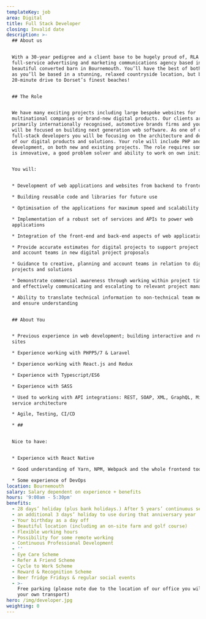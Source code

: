```yaml
---
templateKey: job
area: Digital
title: Full Stack Developer
closing: Invalid date
description: >-
  ## About us


  With a 30-year pedigree and a client base to be hugely proud of, RLA is a
  full-service advertising and marketing communications agency based in a
  beautiful converted barn in Bournemouth. You’ll have the best of both worlds
  as you’ll be based in a stunning, relaxed countryside location, but be just a
  20-minute drive to Dorset’s finest beaches!


  ## The Role


  We have many exciting projects including large bespoke websites for
  multinational companies or brand-new digital products. Our clients are
  primarily internationally recognised, automotive brands firms and your role
  will be focused on building next generation web software. As one of our
  full-stack developers you will be focusing on the architecture and development
  of our digital products and solutions. Your role will include PHP and React
  development, on both new and existing projects. The role requires someone who
  is innovative, a good problem solver and ability to work on own initiative.


  You will:


  * Development of web applications and websites from backend to frontend 

  * Building reusable code and libraries for future use

  * Optimisation of the applications for maximum speed and scalability

  * Implementation of a robust set of services and APIs to power web
  applications

  * Integration of the front-end and back-end aspects of web applications

  * Provide accurate estimates for digital projects to support project managers
  and account teams in new digital project proposals

  * Guidance to creative, planning and account teams in relation to digital
  projects and solutions

  * Demonstrate commercial awareness through working within project timelines,
  and effectively communicating and escalating to relevant project manager

  * Ability to translate technical information to non-technical team members,
  and ensure understanding


  ## About You


  * Previous experience in web development; building interactive and responsive
  sites

  * Experience working with PHPP5/7 & Laravel 

  * Experience working with React.js and Redux

  * Experience with Typescript/ES6

  * Experience with SASS

  * Used to working with API integrations: REST, SOAP, XML, GraphQL, Micro
  service architecture

  * Agile, Testing, CI/CD

  * ## 


  Nice to have:


  * Experience with React Native

  * Good understanding of Yarn, NPM, Webpack and the whole frontend toolchain

  * Some experience of DevOps
location: Bournemouth
salary: Salary dependent on experience + benefits
hours: '9:00am - 5:30pm'
benefits:
  - 28 days’ holiday (plus bank holidays.) After 5 years’ continuous service
  - an additional 3 days’ holiday to use during that anniversary year
  - Your birthday as a day off
  - Beautiful location (including an on-site farm and golf course)
  - Flexible working hours
  - Possibility for some remote working
  - Continuous Professional Development
  - ''
  - Eye Care Scheme
  - Refer A Friend Scheme
  - Cycle to Work Scheme
  - Reward & Recognition Scheme
  - Beer fridge Fridays & regular social events
  - >-
    Free parking (please note due to the location of our office you will need
    your own transport)
hero: /img/developer.jpg
weighting: 0
---
```


